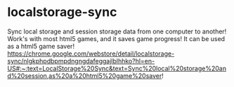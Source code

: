 # localstorage-sync
Sync local storage and session storage data from one computer to another! Work's with most html5 games, and it saves game progress!  It can be used as a html5 game saver!
https://chrome.google.com/webstore/detail/localstorage-sync/nlgkphpdbpmpdngngdafeggajlblhhko?hl=en-US#:~:text=LocalStorage%20Sync&text=Sync%20local%20storage%20and%20session,as%20a%20html5%20game%20saver!
